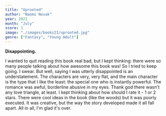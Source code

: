 ```yaml
---
title: "Uprooted"
author: "Naomi Novak"
year: 2021
month: "July"
score: 1
image: "./images/books21/uprooted.jpg"
genre: ["Fantasy", "Young Adult"]
---
```


**Disappointing.**

I wanted to quit reading this book real bad, but I kept thinking: there were so many people talking about how awesome this book was! So I tried to keep going. I swear. But well, saying I was utterly disappointed is an understatement. The characters are very, very flat, and the main character is the type that I like the least: the special one who is instantly powerful. The romance was awful, borderline abusive in my eyes. Thank god there wasn't any love triangle, at least. I kept thinking about how should I rate it - 1 or 2 stars. There were cool ideas in the book (like the woods) but it was poorly executed. It was creative, but the way the story developed made it all fall apart. All in all, I'm glad it's over.
